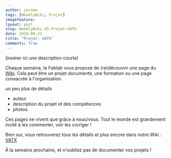 ```yaml
---
author: jerome
tags: [WeeklyWiki, Projet]
imagefeature:
layout: post
slug: WeeklyWiki-45-Projet-VATX
date: 2019-09-21
title: "Projet: VATX"
comments: True
---
```


(insérer ici une description courte)

Chaque semaine, le Fablab vous propose de (re)découvrir une page du [Wiki](https://wiki.fablab-lannion.org). Cela peut être un projet documenté, une formation ou une page consacrée à l'organisation.

un peu plus de détails
* auteur
* description du projet et des compétences
* photos

Ces pages ne vivent que grâce à nous/vous. Tout le monde est grandement incité à les commenter, voir les corriger !

Bien sur, vous retrouverez tous les détails et plus encore dans notre Wiki : [VATX](https://wiki.fablab-lannion.org/index.php?title=VATX)

À la semaine prochaine, et n'oubliez pas de documenter vos projets !


